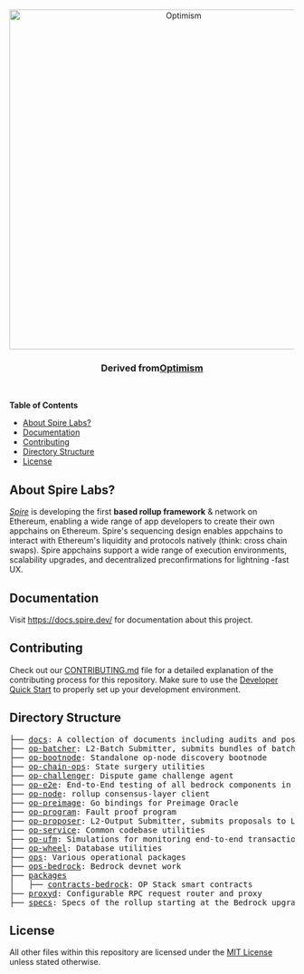 <div align="center">
  <br />
  <br />
  <a href="https://optimism.io"><img alt="Optimism" src="https://raw.githubusercontent.com/ethereum-optimism/brand-kit/main/assets/svg/OPTIMISM-R.svg" width=600></a>
  <br />
  <h3>Derived from<a href="https://optimism.io">Optimism</a></h3>
  <br />
</div>

<!-- START doctoc generated TOC please keep comment here to allow auto update -->
<!-- DON'T EDIT THIS SECTION, INSTEAD RE-RUN doctoc TO UPDATE -->
**Table of Contents**

- [About Spire Labs?](#about-spire-labs)
- [Documentation](#documentation)
- [Contributing](#contributing)
- [Directory Structure](#directory-structure)
- [License](#license)

<!-- END doctoc generated TOC please keep comment here to allow auto update -->

## About Spire Labs?

[<i>Spire</i>](https://www.spire.dev/) is developing the first <b>based rollup framework</b> & network on Ethereum, enabling a wide range of app developers to create their own appchains on Ethereum. Spire's sequencing design enables appchains to interact with Ethereum's liquidity and protocols natively (think: cross chain swaps). Spire appchains support a wide range of execution environments, scalability upgrades, and decentralized preconfirmations for lightning -fast UX.

## Documentation

Visit https://docs.spire.dev/ for documentation about this project.

## Contributing

Check out our [CONTRIBUTING.md](https://github.com/spire-labs/based-stack/blob/develop/CONTRIBUTING.md) file for a detailed explanation of the contributing process for this repository. Make sure to use the [Developer Quick Start](https://github.com/spire-labs/based-stack/blob/develop/CONTRIBUTING.md#development-quick-start) to properly set up your development environment.

## Directory Structure

<pre>
├── <a href="./docs">docs</a>: A collection of documents including audits and post-mortems
├── <a href="./op-batcher">op-batcher</a>: L2-Batch Submitter, submits bundles of batches to L1
├── <a href="./op-bootnode">op-bootnode</a>: Standalone op-node discovery bootnode
├── <a href="./op-chain-ops">op-chain-ops</a>: State surgery utilities
├── <a href="./op-challenger">op-challenger</a>: Dispute game challenge agent
├── <a href="./op-e2e">op-e2e</a>: End-to-End testing of all bedrock components in Go
├── <a href="./op-node">op-node</a>: rollup consensus-layer client
├── <a href="./op-preimage">op-preimage</a>: Go bindings for Preimage Oracle
├── <a href="./op-program">op-program</a>: Fault proof program
├── <a href="./op-proposer">op-proposer</a>: L2-Output Submitter, submits proposals to L1
├── <a href="./op-service">op-service</a>: Common codebase utilities
├── <a href="./op-ufm">op-ufm</a>: Simulations for monitoring end-to-end transaction latency
├── <a href="./op-wheel">op-wheel</a>: Database utilities
├── <a href="./ops">ops</a>: Various operational packages
├── <a href="./ops-bedrock">ops-bedrock</a>: Bedrock devnet work
├── <a href="./packages">packages</a>
│   ├── <a href="./packages/contracts-bedrock">contracts-bedrock</a>: OP Stack smart contracts
├── <a href="./proxyd">proxyd</a>: Configurable RPC request router and proxy
├── <a href="./specs">specs</a>: Specs of the rollup starting at the Bedrock upgrade
</pre>

## License

All other files within this repository are licensed under the [MIT License](https://github.com/ethereum-optimism/optimism/blob/master/LICENSE) unless stated otherwise.
